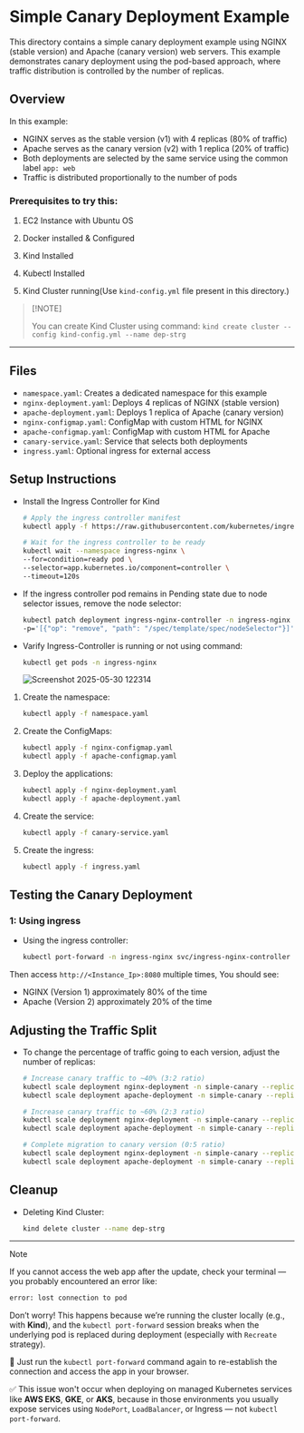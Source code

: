 # Simple Canary Deployment Example

This directory contains a simple canary deployment example using NGINX (stable version) and Apache (canary version) web servers. This example demonstrates canary deployment using the pod-based approach, where traffic distribution is controlled by the number of replicas.

## Overview

In this example:
- NGINX serves as the stable version (v1) with 4 replicas (80% of traffic)
- Apache serves as the canary version (v2) with 1 replica (20% of traffic)
- Both deployments are selected by the same service using the common label `app: web`
- Traffic is distributed proportionally to the number of pods

### Prerequisites to try this:

1. EC2 Instance with Ubuntu OS

2. Docker installed & Configured

3. Kind Installed

4. Kubectl Installed

5. Kind Cluster running(Use `kind-config.yml` file present in this directory.)

>   [!NOTE]
> 
>   You can create Kind Cluster using command: `kind create cluster --config kind-config.yml --name dep-strg`

---

## Files

- `namespace.yaml`: Creates a dedicated namespace for this example
- `nginx-deployment.yaml`: Deploys 4 replicas of NGINX (stable version)
- `apache-deployment.yaml`: Deploys 1 replica of Apache (canary version)
- `nginx-configmap.yaml`: ConfigMap with custom HTML for NGINX
- `apache-configmap.yaml`: ConfigMap with custom HTML for Apache
- `canary-service.yaml`: Service that selects both deployments
- `ingress.yaml`: Optional ingress for external access

## Setup Instructions

- Install the Ingress Controller for Kind

   ```bash
   # Apply the ingress controller manifest
   kubectl apply -f https://raw.githubusercontent.com/kubernetes/ingress-nginx/controller-v1.8.2/deploy/static/provider/kind/deploy.yaml

   # Wait for the ingress controller to be ready
   kubectl wait --namespace ingress-nginx \
   --for=condition=ready pod \
   --selector=app.kubernetes.io/component=controller \
   --timeout=120s
   ```

- If the ingress controller pod remains in Pending state due to node selector issues, remove the node selector:

   ```bash
   kubectl patch deployment ingress-nginx-controller -n ingress-nginx --type=json \
   -p='[{"op": "remove", "path": "/spec/template/spec/nodeSelector"}]'
   ```

- Varify Ingress-Controller is running or not using command:

  ```bash
  kubectl get pods -n ingress-nginx
  ```

  ![Screenshot 2025-05-30 122314](https://github.com/user-attachments/assets/d33a623f-5070-48fb-8ae5-ca12bf46d84e)


1. Create the namespace:
   ```bash
   kubectl apply -f namespace.yaml
   ```

2. Create the ConfigMaps:
   ```bash
   kubectl apply -f nginx-configmap.yaml
   kubectl apply -f apache-configmap.yaml
   ```

3. Deploy the applications:
   ```bash
   kubectl apply -f nginx-deployment.yaml
   kubectl apply -f apache-deployment.yaml
   ```

4. Create the service:
   ```bash
   kubectl apply -f canary-service.yaml
   ```

5. Create the ingress:
   ```bash
   kubectl apply -f ingress.yaml
   ```

## Testing the Canary Deployment

### 1: Using ingress

- Using the ingress controller:

   ```bash
   kubectl port-forward -n ingress-nginx svc/ingress-nginx-controller 8080:80 --address 0.0.0.0 &
   ```

Then access `http://<Instance_Ip>:8080` multiple times, You should see:

   - NGINX (Version 1) approximately 80% of the time
   - Apache (Version 2) approximately 20% of the time

## Adjusting the Traffic Split

- To change the percentage of traffic going to each version, adjust the number of replicas:

   ```bash
   # Increase canary traffic to ~40% (3:2 ratio)
   kubectl scale deployment nginx-deployment -n simple-canary --replicas=3
   kubectl scale deployment apache-deployment -n simple-canary --replicas=2

   # Increase canary traffic to ~60% (2:3 ratio)
   kubectl scale deployment nginx-deployment -n simple-canary --replicas=2
   kubectl scale deployment apache-deployment -n simple-canary --replicas=3

   # Complete migration to canary version (0:5 ratio)
   kubectl scale deployment nginx-deployment -n simple-canary --replicas=0
   kubectl scale deployment apache-deployment -n simple-canary --replicas=5
   ```

## Cleanup

- Deleting Kind Cluster:

    ```bash
    kind delete cluster --name dep-strg
    ```

---

> [!Note]
>
> If you cannot access the web app after the update, check your terminal — you probably encountered an error like:
>
>   ```bash
>   error: lost connection to pod
>   ```
>
> Don’t worry! This happens because we’re running the cluster locally (e.g., with **Kind**), and the `kubectl port-forward` session breaks when the underlying pod is replaced during deployment (especially with `Recreate` strategy).
>
> 🔁 Just run the `kubectl port-forward` command again to re-establish the connection and access the app in your browser.
>
> ✅ This issue won't occur when deploying on managed Kubernetes services like **AWS EKS**, **GKE**, or **AKS**, because in those environments you usually expose services using `NodePort`, `LoadBalancer`, or Ingress — not `kubectl port-forward`.